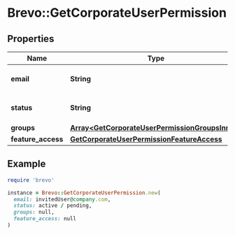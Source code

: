 # Brevo::GetCorporateUserPermission

## Properties

| Name | Type | Description | Notes |
| ---- | ---- | ----------- | ----- |
| **email** | **String** | Email address of the user. |  |
| **status** | **String** | Status of the invited user. |  |
| **groups** | [**Array&lt;GetCorporateUserPermissionGroupsInner&gt;**](GetCorporateUserPermissionGroupsInner.md) |  |  |
| **feature_access** | [**GetCorporateUserPermissionFeatureAccess**](GetCorporateUserPermissionFeatureAccess.md) |  |  |

## Example

```ruby
require 'brevo'

instance = Brevo::GetCorporateUserPermission.new(
  email: invitedUser@company.com,
  status: active / pending,
  groups: null,
  feature_access: null
)
```


